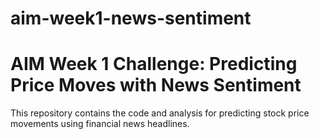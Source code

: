 # aim-week1-news-sentiment
# AIM Week 1 Challenge: Predicting Price Moves with News Sentiment
This repository contains the code and analysis for predicting stock price movements using financial news headlines.
